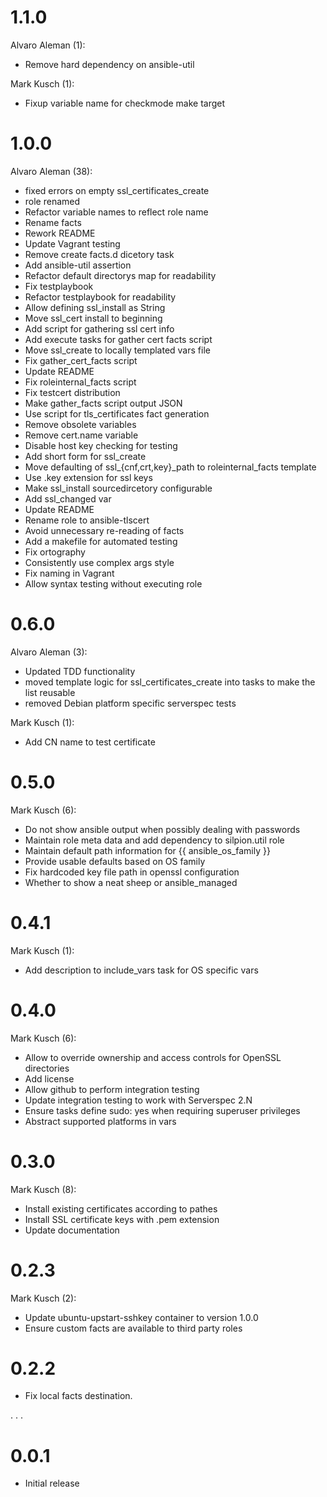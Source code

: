 # 1.1.0

Alvaro Aleman (1):

* Remove hard dependency on ansible-util

Mark Kusch (1):

* Fixup variable name for checkmode make target

# 1.0.0

Alvaro Aleman (38):

* fixed errors on empty ssl\_certificates\_create
* role renamed
* Refactor variable names to reflect role name
* Rename facts
* Rework README
* Update Vagrant testing
* Remove create facts.d dicetory task
* Add ansible-util assertion
* Refactor default directorys map for readability
* Fix testplaybook
* Refactor testplaybook for readability
* Allow defining ssl\_install as String
* Move ssl\_cert install to beginning
* Add script for gathering ssl cert info
* Add execute tasks for gather cert facts script
* Move ssl\_create to locally templated vars file
* Fix gather\_cert\_facts script
* Update README
* Fix roleinternal\_facts script
* Fix testcert distribution
* Make gather\_facts script output JSON
* Use script for tls\_certificates fact generation
* Remove obsolete variables
* Remove cert.name variable
* Disable host key checking for testing
* Add short form for ssl\_create
* Move defaulting of ssl\_{cnf,crt,key}\_path to roleinternal\_facts template
* Use .key extension for ssl keys
* Make ssl\_install sourcedircetory configurable
* Add ssl\_changed var
* Update README
* Rename role to ansible-tlscert
* Avoid unnecessary re-reading of facts
* Add a makefile for automated testing
* Fix ortography
* Consistently use complex args style
* Fix naming in Vagrant
* Allow syntax testing without executing role

# 0.6.0

Alvaro Aleman (3):

* Updated TDD functionality
* moved template logic for ssl_certificates_create into tasks to make the list reusable
* removed Debian platform specific serverspec tests

Mark Kusch (1):

* Add CN name to test certificate

# 0.5.0

Mark Kusch (6):

* Do not show ansible output when possibly dealing with passwords
* Maintain role meta data and add dependency to silpion.util role
* Maintain default path information for {{ ansible_os_family }}
* Provide usable defaults based on OS family
* Fix hardcoded key file path in openssl configuration
* Whether to show a neat sheep or ansible_managed

# 0.4.1

Mark Kusch (1):

* Add description to include_vars task for OS specific vars

# 0.4.0

Mark Kusch (6):

* Allow to override ownership and access controls for OpenSSL directories
* Add license
* Allow github to perform integration testing
* Update integration testing to work with Serverspec 2.N
* Ensure tasks define sudo: yes when requiring superuser privileges
* Abstract supported platforms in vars

# 0.3.0

Mark Kusch (8):

* Install existing certificates according to pathes
* Install SSL certificate keys with .pem extension
* Update documentation

# 0.2.3

Mark Kusch (2):

* Update ubuntu-upstart-sshkey container to version 1.0.0
* Ensure custom facts are available to third party roles

# 0.2.2

* Fix local facts destination.

.
.
.

# 0.0.1

* Initial release


<!-- vim: set nofen ts=4 sw=4 et: -->
